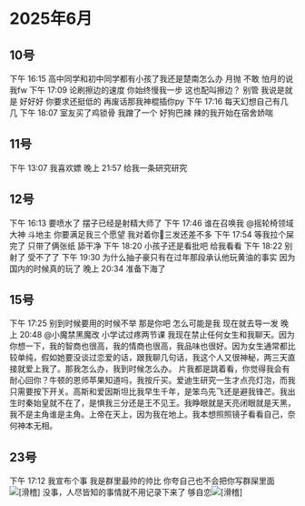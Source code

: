 # 2025年6月

<script setup lang="ts">
import { QTagColors } from 'fake-qq-ui';

</script>

## 10号

<q-window title="我的世界话题群">

<q-tip>下午 16:15</q-tip>
<q-text name="无奈的系统君" tag="LV59 白丝控" :tag-color="QTagColors.purple"
avatar="https://q2.qlogo.cn/headimg_dl?dst_uin=1592417016&spec=100">高中同学和初中同学都有小孩了我还是楚南怎么办
</q-text>
<q-text name="良樱" tag="LV100 花飞" :tag-color="QTagColors.blue"
avatar="https://q2.qlogo.cn/headimg_dl?dst_uin=488741813&spec=100">月抛</q-text>
<q-text name="无奈的系统君" tag="LV59 白丝控" :tag-color="QTagColors.purple"
avatar="https://q2.qlogo.cn/headimg_dl?dst_uin=1592417016&spec=100">不敢</q-text>
<q-text name="无奈的系统君" tag="LV59 白丝控" :tag-color="QTagColors.purple"
avatar="https://q2.qlogo.cn/headimg_dl?dst_uin=1592417016&spec=100">怕月的说我fw</q-text>
<q-tip>下午 17:09</q-tip>
<q-text name="风雪压我两三年，加在一起是五年" tag="LV100 神棍迅猛受" :tag-color="QTagColors.purple"
avatar="https://q2.qlogo.cn/headimg_dl?dst_uin=3306636756&spec=100">论刷擦边的速度</q-text>
<q-text name="风雪压我两三年，加在一起是五年" tag="LV100 神棍迅猛受" :tag-color="QTagColors.purple"
avatar="https://q2.qlogo.cn/headimg_dl?dst_uin=3306636756&spec=100">你始终慢我一步</q-text>
<q-text name="群摆子" tag="LV100 老变态男娘控" :tag-color="QTagColors.purple"
avatar="https://q2.qlogo.cn/headimg_dl?dst_uin=3030376163&spec=100">这也配叫擦边？</q-text>
<q-text name="风雪压我两三年，加在一起是五年" tag="LV100 神棍迅猛受" :tag-color="QTagColors.purple"
avatar="https://q2.qlogo.cn/headimg_dl?dst_uin=3306636756&spec=100">别管</q-text>
<q-text name="风雪压我两三年，加在一起是五年" tag="LV100 神棍迅猛受" :tag-color="QTagColors.purple"
avatar="https://q2.qlogo.cn/headimg_dl?dst_uin=3306636756&spec=100">我说是就是</q-text>
<q-text name="群摆子" tag="LV100 老变态男娘控" :tag-color="QTagColors.purple"
avatar="https://q2.qlogo.cn/headimg_dl?dst_uin=3030376163&spec=100">好好好</q-text>
<q-text name="群摆子" tag="LV100 老变态男娘控" :tag-color="QTagColors.purple"
avatar="https://q2.qlogo.cn/headimg_dl?dst_uin=3030376163&spec=100">你要求还挺低的</q-text>
<q-text name="风雪压我两三年，加在一起是五年" tag="LV100 神棍迅猛受" :tag-color="QTagColors.purple"
avatar="https://q2.qlogo.cn/headimg_dl?dst_uin=3306636756&spec=100">再废话那我神棍插你py</q-text>
<q-tip>下午 17:16</q-tip>
<q-text name="群摆子" tag="LV100 老变态男娘控" :tag-color="QTagColors.purple"
avatar="https://q2.qlogo.cn/headimg_dl?dst_uin=3030376163&spec=100">每天幻想自己有几几</q-text>
<q-tip>下午 18:07</q-tip>
<q-text name="学习不好被老师引导" tag="LV100 神棍迅猛受" :tag-color="QTagColors.purple"
avatar="https://q2.qlogo.cn/headimg_dl?dst_uin=3306636756&spec=100" >室友买了鸡锁骨</q-text>
<q-text name="学习不好被老师引导" tag="LV100 神棍迅猛受" :tag-color="QTagColors.purple"
avatar="https://q2.qlogo.cn/headimg_dl?dst_uin=3306636756&spec=100" >我蹭了一个</q-text>
<q-text name="学习不好被老师引导" tag="LV100 神棍迅猛受" :tag-color="QTagColors.purple"
avatar="https://q2.qlogo.cn/headimg_dl?dst_uin=3306636756&spec=100" >好狗巴辣</q-text>
<q-text name="学习不好被老师引导" tag="LV100 神棍迅猛受" :tag-color="QTagColors.purple"
avatar="https://q2.qlogo.cn/headimg_dl?dst_uin=3306636756&spec=100" >辣的我开始在宿舍娇喘</q-text>

</q-window>

## 11号

<q-window title="我的世界话题群">
    <q-tip>下午 13:07</q-tip>
    <q-text name="群摆子" tag="LV100 老变态男娘控" :tag-color="QTagColors.purple" avatar="https://q2.qlogo.cn/headimg_dl?dst_uin=3030376163&spec=100" >我喜欢嫖</q-text>
    <q-tip>晚上 21:57</q-tip>
    <q-image name="良樱" tag="LV100 花飞" :tag-color="QTagColors.blue"
    avatar="https://q2.qlogo.cn/headimg_dl?dst_uin=488741813&spec=100" src="/img/2025-6-12-1.jfif" ></q-image>
    <q-text name="正经人" tag="LV100 帅比大好人" :tag-color="QTagColors.orange"
    avatar="https://q2.qlogo.cn/headimg_dl?dst_uin=1767927045&spec=100" >给我一条研究研究</q-text>

</q-window>

## 12号

<q-window title="我的世界话题群">
    <q-tip>下午 16:13</q-tip>
    <q-text name="群摆子" tag="LV100 老变态男娘控" :tag-color="QTagColors.purple" avatar="https://q2.qlogo.cn/headimg_dl?dst_uin=3030376163&spec=100" >要喷水了</q-text>
    <q-text name="BAIDOUE" tag="LV100 抽象圣女(真" :tag-color="QTagColors.purple" avatar="https://q2.qlogo.cn/headimg_dl?dst_uin=2117563201&spec=100" >摆子已经是射精大师了</q-text>
    <q-tip>下午 17:46</q-tip>
    <q-text name="摇轮椅领域大神" tag="LV87 懒狗" :tag-color="QTagColors.purple" avatar="https://q2.qlogo.cn/headimg_dl?dst_uin=1847817026&spec=100" >谁在召唤我</q-text>
    <q-text name="勺子别回头我是碗" tag="LV100 群罪犯小南娘" :tag-color="QTagColors.purple" avatar="https://q2.qlogo.cn/headimg_dl?dst_uin=2860986565&spec=100" ><a at>@摇轮椅领域大神</a> 斗地主</q-text>
    <q-text name="摇轮椅领域大神" tag="LV87 懒狗" :tag-color="QTagColors.purple" avatar="https://q2.qlogo.cn/headimg_dl?dst_uin=1847817026&spec=100" >你要满足我三个愿望</q-text>
    <q-text name="勺子别回头我是碗" tag="LV100 群罪犯小南娘" :tag-color="QTagColors.purple" avatar="https://q2.qlogo.cn/headimg_dl?dst_uin=2860986565&spec=100" >我对着你🦌三发还差不多</q-text>
    <q-tip>下午 17:54</q-tip>
    <q-text name="BAIDOUE" tag="LV100 抽象圣女(真" :tag-color="QTagColors.purple" avatar="https://q2.qlogo.cn/headimg_dl?dst_uin=2117563201&spec=100" >等我拉个屎</q-text>
    <q-text name="BAIDOUE" tag="LV100 抽象圣女(真" :tag-color="QTagColors.purple" avatar="https://q2.qlogo.cn/headimg_dl?dst_uin=2117563201&spec=100" >完了</q-text>
    <q-text name="BAIDOUE" tag="LV100 抽象圣女(真" :tag-color="QTagColors.purple" avatar="https://q2.qlogo.cn/headimg_dl?dst_uin=2117563201&spec=100" >只带了俩张纸</q-text>
    <q-text name="在逃牛马不敢就业" tag="LV100 叛徒男娘控" :tag-color="QTagColors.purple" avatar="https://q2.qlogo.cn/headimg_dl?dst_uin=3136350697&spec=100">舔干净</q-text>
    <q-tip>下午 18:20</q-tip>
    <q-text name="良樱" tag="LV100 花飞" :tag-color="QTagColors.blue" avatar="https://q2.qlogo.cn/headimg_dl?dst_uin=488741813&spec=100">小孩子还是看批吧</q-text>
    <q-text name="群摆子" tag="LV100 老变态男娘控" :tag-color="QTagColors.purple" avatar="https://q2.qlogo.cn/headimg_dl?dst_uin=3030376163&spec=100" >给我看看</q-text>
    <q-tip>下午 18:22</q-tip>
    <q-text name="群摆子" tag="LV100 老变态男娘控" :tag-color="QTagColors.purple" avatar="https://q2.qlogo.cn/headimg_dl?dst_uin=3030376163&spec=100" >别射了</q-text>
    <q-text name="群摆子" tag="LV100 老变态男娘控" :tag-color="QTagColors.purple" avatar="https://q2.qlogo.cn/headimg_dl?dst_uin=3030376163&spec=100" >受不了了</q-text>
    <q-tip>下午 19:30</q-tip>
    <q-text name="冷小淋" tag="LV100 咸鱼小淋子酱" :tag-color="QTagColors.blue" avatar="https://q2.qlogo.cn/headimg_dl?dst_uin=3435411091&spec=100" >为什么抽子豪只有在过年那段承认他玩黄油的事实</q-text>
    <q-text name="正经人" tag="LV100 帅比大好人" :tag-color="QTagColors.orange" avatar="https://q2.qlogo.cn/headimg_dl?dst_uin=1767927045&spec=100" >因为国内的时候真的玩了</q-text>
    <q-tip>晚上 20:34</q-tip>
    <q-text name="群摆子" tag="LV100 老变态男娘控" :tag-color="QTagColors.purple" avatar="https://q2.qlogo.cn/headimg_dl?dst_uin=3030376163&spec=100" >准备下海了</q-text>

</q-window>

## 15号

<q-window title="我的世界话题群">
    <q-tip>下午 17:25</q-tip>
    <q-text name="群摆子" tag="LV100 老变态男娘控" :tag-color="QTagColors.purple" avatar="https://q2.qlogo.cn/headimg_dl?dst_uin=3030376163&spec=100" >别到时候要用的时候不举</q-text>
    <q-text name="正经人" tag="LV100 帅比大好人" :tag-color="QTagColors.orange" avatar="https://q2.qlogo.cn/headimg_dl?dst_uin=1767927045&spec=100" >那是你吧</q-text>
    <q-text name="群摆子" tag="LV100 老变态男娘控" :tag-color="QTagColors.purple" avatar="https://q2.qlogo.cn/headimg_dl?dst_uin=3030376163&spec=100" >怎么可能是我</q-text>
    <q-text name="群摆子" tag="LV100 老变态男娘控" :tag-color="QTagColors.purple" avatar="https://q2.qlogo.cn/headimg_dl?dst_uin=3030376163&spec=100" >现在就去导一发</q-text>
    <q-tip>晚上 20:48</q-tip>
    <q-reply target="小魔禁黑魔改" replyText="风油精摸皮包上" name="勺子别回头我是碗" tag="LV100 群罪犯小南娘" :tag-color="QTagColors.purple" avatar="https://q2.qlogo.cn/headimg_dl?dst_uin=2860986565&spec=100" ><a at>@小魔禁黑魔改</a> 小学试过疼两节课</q-reply>
    <q-text name="琳琳琳琳淋林子 " tag="LV100 咸鱼小淋子酱" :tag-color="QTagColors.blue" avatar="https://q2.qlogo.cn/headimg_dl?dst_uin=3435411091&spec=100" >我现在禁止任何女生和我聊天。因为你想一下，我的智商也很高，我的情商也很高，我品味也很好。因为女生通常都比较单纯，假如她要没谈过恋爱的话，跟我聊几句话，我这个人又很神秘，两三天直接就爱上我了。那我怎么办，我到时候怎么办。</q-text>
    <q-text name="良樱" tag="LV100 花飞" :tag-color="QTagColors.blue" avatar="https://q2.qlogo.cn/headimg_dl?dst_uin=488741813&spec=100">片我都是跳着看，你觉得我会有耐心回你？牛顿的恩师苹果知道吗，我按斤买。爱迪生研究一生才点亮灯泡，而我只需要按下开关。高斯和爱因斯坦比我早生千年，是笨鸟先飞还是避我锋芒。我出生时秦始皇就不在了，是惧我三分还是王不见王。我睁眼就是天亮闭眼就是天黑，我不是主角谁是主角。上帝在天上，因为我在地上。我本想照照镜子看看自己，奈何神本无相。</q-text>
</q-window>


## 23号

<q-window title="Minecraft资源群">
    <q-tip>下午 17:12</q-tip>
    <q-text name="楚子航" tag="LV13 骷髅" :tag-color="QTagColors.grey" avatar="https://q2.qlogo.cn/headimg_dl?dst_uin=1918027462&spec=100">我宣布个事</q-text>
    <q-text name="楚子航" tag="LV13 骷髅" :tag-color="QTagColors.grey" avatar="https://q2.qlogo.cn/headimg_dl?dst_uin=1918027462&spec=100">我是群里最帅的帅比</q-text>
    <q-text name="没钱也没女装又丑的穷猫QAQ" tag="LV100 一只活的萌新" :tag-color="QTagColors.orange" avatar="https://q2.qlogo.cn/headimg_dl?dst_uin=1767927045&spec=100">你夸自己也不会把你写群屎里面<img alt="[滑稽]" class="face" src="/img/face/滑稽.png"></q-text>
    <q-text name="楚子航" tag="LV13 骷髅" :tag-color="QTagColors.grey" avatar="https://q2.qlogo.cn/headimg_dl?dst_uin=1918027462&spec=100">没事，人尽皆知的事情就不用记录下来了</q-text>
    <q-text name="没钱也没女装又丑的穷猫QAQ" tag="LV100 一只活的萌新" :tag-color="QTagColors.orange" avatar="https://q2.qlogo.cn/headimg_dl?dst_uin=1767927045&spec=100">够自恋<img alt="[滑稽]" class="face" src="/img/face/滑稽.png"></q-text>
    <q-image name="楚子航" tag="LV13 骷髅" :tag-color="QTagColors.grey" avatar="https://q2.qlogo.cn/headimg_dl?dst_uin=1918027462&spec=100" src="/img/2025-6-23-1.jfif"></q-image>

</q-window>
